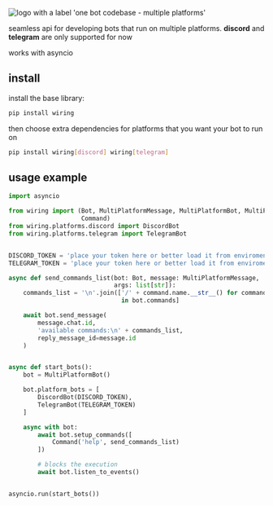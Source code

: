 ![logo with a label 'one bot codebase - multiple platforms'](https://github.com/crucials/wiring/assets/83793845/4b987f42-1718-4a83-83b1-dc5556da28af)

seamless api for developing bots that run on multiple platforms. **discord** and **telegram** are only supported for now

works with asyncio

## install

install the base library:

```sh
pip install wiring
```

then choose extra dependencies for platforms that you want your bot to run on

```sh
pip install wiring[discord] wiring[telegram]
```

## usage example

```python
import asyncio

from wiring import (Bot, MultiPlatformMessage, MultiPlatformBot, MultiPlatformUser,
                    Command)
from wiring.platforms.discord import DiscordBot
from wiring.platforms.telegram import TelegramBot


DISCORD_TOKEN = 'place your token here or better load it from enviroment variables'
TELEGRAM_TOKEN = 'place your token here or better load it from enviroment variables'

async def send_commands_list(bot: Bot, message: MultiPlatformMessage,
                             args: list[str]):
    commands_list = '\n'.join(['/' + command.name.__str__() for command
                               in bot.commands]

    await bot.send_message(
        message.chat.id,
        'available commands:\n' + commands_list,
        reply_message_id=message.id
    )


async def start_bots():
    bot = MultiPlatformBot()

    bot.platform_bots = [
        DiscordBot(DISCORD_TOKEN),
        TelegramBot(TELEGRAM_TOKEN)
    ]

    async with bot:
        await bot.setup_commands([
            Command('help', send_commands_list)
        ])

        # blocks the execution
        await bot.listen_to_events()


asyncio.run(start_bots())
```
